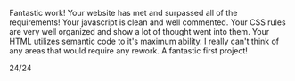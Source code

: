 Fantastic work!  Your website has met and surpassed all of the requirements!  Your javascript is clean and well commented.  Your CSS rules are very well organized and show a lot of thought went into them.  Your HTML utilizes semantic code to it's maximum ability.  I really can't think of any areas that would require any rework. A fantastic first project!

24/24
